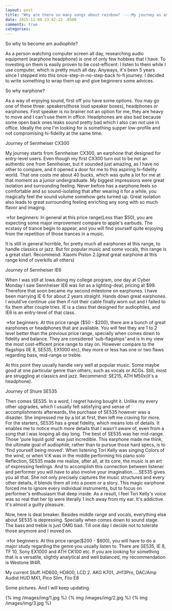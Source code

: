```yaml
---
layout: post
title: "Why are there so many songs about rainbow?  ---My journey as an audiophile"
date: 2015-11-08 23:42:22 -0500
comments: true
categories:
---
```


So why to become am audiophile?

As a person watching computer screen all day, researching audio equipment (earphone headphone) is one of only few hobbies that I have. To investing on them is easily proven to be cost-efficent: I listen to them while I use computer, which is pretty much all day. Anyways, it's been 5 years since I stepped into this once-step-in-no-step-back hi-fi journey. I decided to write something to wrap them up and give beginners some advices.


So why earphone?

As a way of enjoying sound, first off you have some options. You may go one of these three: speakers(those loud speaker boxes), headphones or earphones. First speaker is no brainer not an option for me, they are heavy to move and I can't use them in office. Headphones are also bad because some open back ones leaks sound pretty bad which I also can not use in office. Ideally the one I'm looking for is something supper low-profile and not compromising hi-fidelity at the same time.


Journey of Sennheiser CX300

My journey starts from Sennheiser CX300, an earphone that designed for entry-level users. Even though my first CX300 turn out to be not an authentic one from Sennheiser, but it sounded just amazing, as I have no other to compare, and it opened a door for me to this aspiring hi-fidelity world. That one costs me about 40 bucks, which was quite a lot for me at that moment as a junior undergraduate. My biggest impressions were great isolation and surrounding feeling. Never before has a earphone feels so comfortable and so sound-isolating that after wearing it for a while, you magically feel the sound volume somehow gets turned up. Great isolation also leads to great surrounding feeling enriching any song with so much flavor and imaging.

->for beginners: In general at this price range(Less than $50), you are expecting some major improvement compare to apple's earbuds. The ecstasy of trance begin to appear, and you will find yourself quite enjoying from the repetition of those trances in a music.

It is still in general horrible, for pretty much all earphones at this range, to handle classics or jazz. But for popular music and some vocals, this range is a great start. Recommend: Xiaomi Piston 2.(great great earphone at this range kind of overkills all others)



Journey of Sennheiser IE6

When I was still at Iowa doing my college program, one day at Cyber Monday I saw Sennheiser IE6 was list as a lighting-deal, pricing at $99. Therefore that soon became my second milestone on earphones. I have been marrying IE 6 for about 2 years straight. Hands down great earphones. I would've continue use then if not their cable finally worn out and I failed to fix them after couple tries. IE is a class that designed for audiophiles, and IE6 is an entry-level of that class.

->for beginners: At this price range ($50 - $200), there are a bunch of great earphones or headphones that are available. You will feel they are 1 to 2 level better than the previous price range, specially when comes down to fidelity and balance. They are considered 'sub-flagships' and is in my view the most cost-efficent price range to stay on. However compare to the flagships (IE 8, SE535, EX1000 etc), they more or less has one or two flaws regarding bass, mid-range or treble.

At this point they usually handle very well at popular music. Some maybe good at one particular genre than others, such as vocals or ACGs. Still, most are struggling at classics and jazz. Recommend: SE215, ATH M50x(it's a headphone).




Journey of Shure SE535

Then comes SE535. In a word, I regret having bought it. Unlike my every other upgrades, which I usually felt satisfying and sense of accomplishments afterwards, the purchase of SE535 however was a disaster. She impressed me by a lot at first, then left me craving for more. For the starters, SE535 has a great fidelity, which means lots of details. It enables me to notice much more details that I wasn't aware of, even from a song that I was looping all day long. The best of SE535 was her mid-range. Those 'pure liquid gold' was just incredible. This earphone made me think, the ultimate goal of audiophile, rather than to pursue those hard specs, is to 'find yourself being moved'. When listening Tori Kelly was singing Colors of the wind, or when V.K was in the middle performing his piano solo Reflection, SE535 made me realize, after all, at its core, the music is an art of expressing feelings. And to accomplish this connection between listener and performer you will have to also involve your imagination.....SE535 gives you all that. She not only precisely captures the music structures and every other details, it blends them all into a poem or a story. This magic earphone forced me to ignore every individual instruments, but to focus on performer's enthusiasm that deep inside. As a result, I feel Tori Kelly's voice was so real that her lip were literally 1 inch away from my ear. It's addictive. It's almost a guilty pleasure.

Now, here is deal breaker. Besides middle range and vocals, everything else about SE535 is depressing. Specially when comes down to sound stage. The bass and treble is just OMG bad. Till one day I decide not to tolerate those anymore and I moved on.

->for beginners: At this price range($200 - $600), you will have to do a major study regarding the genre you usually listen to. There are SE535, IE 8, TF 10, Sony EX1000 and ATH CK100 etc. If you are looking for something that is a versatile, slightly analytical and well balanced, my recommendation is Westone W4R.



My current Stuff.
HD600, HD800, LCD 2.
AKG K701, JH13Pro, DAC/Amp Audist HUD MX1, Pico Slim, Fiio E8

Some pictures. And I will keep updating.


{% img /images/img/1.jpg %}
{% img /images/img/2.jpg %}
{% img /images/img/3.jpg %}
